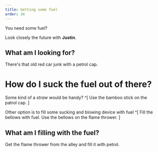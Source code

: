 ```yaml
---
title: Getting some fuel
order: 34
---
```


You need some fuel?

Look closely the future with **Justin**.

## What am I looking for?
There's that old red car junk with a petrol cap.

# How do I suck the fuel out of there?
Some kind of a _straw_ would be handy? ^[ Use the bamboo stick on the patrol cap. ]

Other option is to fill some sucking and blowing device with fuel ^[ Fill the bellows with fuel. Use the bellows on the flame thrower. ]

## What am I filling with the fuel?
Get the flame thrower from the alley and fill it with petrol.
